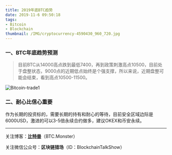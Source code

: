 ```yaml
---
title: 2019年底BTC趋势
date: 2019-11-6 09:50:18
tags: 
- Bitcoin
- Blockchain
thumbnail: /IMG/cryptocurrency-4590430_960_720.jpg
---
```


###  一、BTC年底趋势预测

> 目前BTC从14000高点跌到最低7400，再到政策刺激高点10500，目前处于盘整状态，9000点的近期低点始终是个强支撑，所以来说，近期盘整可能会结束，看到高点10500-11500。

![Bitcoin-trade1](/IMG/Bitcoin-trade1.jpg)

### 二、耐心比信心重要

作为长期的投资标的，需要长期的持有和耐心的等待，目前安全区域边际是6000USD，激进的可以3-5倍永续合约做多，建议OKEX和币安永续。

------

关注博客：**[比特兽](https://btc.monster)**（BTC.Monster）

关注微信公众号：**区块链猎场**（ID：BlockchainTalkShow）